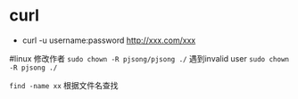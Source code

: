 # curl

+ curl -u username:password http://xxx.com/xxx



#linux
修改作者 `sudo chown -R pjsong/pjsong ./`
遇到invalid user `sudo chown -R pjsong ./`

`find -name xx` 根据文件名查找